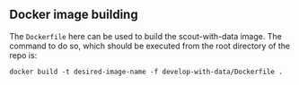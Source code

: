 ## Docker image building

The `Dockerfile` here can be used to build the scout-with-data image. The command to do so, which should be executed from the
root directory of the repo is:

```
docker build -t desired-image-name -f develop-with-data/Dockerfile .
```

